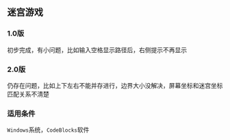 ## 迷宫游戏
### 1.0版
初步完成，有小问题，比如输入空格显示路径后，右侧提示不再显示
### 2.0版
仍存在问题，比如上下左右不能并存进行，边界大小没解决，屏幕坐标和迷宫坐标匹配关系不清楚
### 适用条件
`Windows`系统，`CodeBlocks`软件
